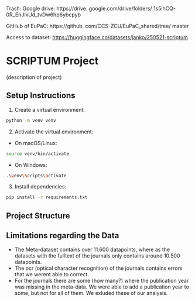 Trash:
Google drive: https://drive.
google.com/drive/folders/
1s5ihCQ-0R_EnJlkUd_tvDw6hp6ybcpyb 
 
GitHub of EuPaC: https://github.
com/CCS-ZCU/EuPaC_shared/tree/
master

Access to dataset: https://huggingface.co/datasets/janko/250521-scriptum


# SCRIPTUM Project

(description of project)

## Setup Instructions

1. Create a virtual environment:
```bash
python -m venv venv
```

2. Activate the virtual environment:
- On macOS/Linux:
```bash
source venv/bin/activate
```
- On Windows:
```bash
.\venv\Scripts\activate
```

3. Install dependencies:
```bash
pip install -r requirements.txt
```

## Project Structure


## Limitations regarding the Data

- The Meta-dataset contains over 11.600 datapoints, where as the datasets with the fulltext of the journals only contains around 10.500 datapoints.
- The ocr (optical character recognition) of the journals contains errors that we werent able to correct.
- For the journals there are some (how many?) where the publication year was missing in the meta-data. We were able to add a publication year to some, but not for all of them. We exluded these of our analysis.